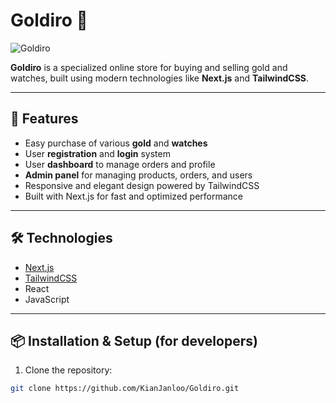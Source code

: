 # Goldiro 💎

![Goldiro](https://via.placeholder.com/200x60?text=Goldiro) <!-- Replace this with your actual logo -->

**Goldiro** is a specialized online store for buying and selling gold and watches, built using modern technologies like **Next.js** and **TailwindCSS**.

---

## 🚀 Features

- Easy purchase of various **gold** and **watches**  
- User **registration** and **login** system  
- User **dashboard** to manage orders and profile  
- **Admin panel** for managing products, orders, and users  
- Responsive and elegant design powered by TailwindCSS  
- Built with Next.js for fast and optimized performance

---

## 🛠️ Technologies

- [Next.js](https://nextjs.org/)  
- [TailwindCSS](https://tailwindcss.com/)  
- React  
- JavaScript

---

## 📦 Installation & Setup (for developers)

1. Clone the repository:

```bash
git clone https://github.com/KianJanloo/Goldiro.git

